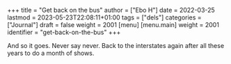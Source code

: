 +++
title = "Get back on the bus"
author = ["Ebo H"]
date = 2022-03-25
lastmod = 2023-05-23T22:08:11+01:00
tags = ["dels"]
categories = ["Journal"]
draft = false
weight = 2001
[menu]
  [menu.main]
    weight = 2001
    identifier = "get-back-on-the-bus"
+++

And so it goes. Never say never. Back to the interstates again after all these years to do a month of shows.